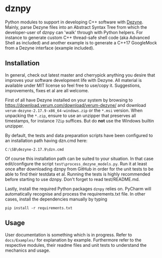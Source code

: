 # dznpy

Python modules to support in developing C++ software with [Dezyne](https://dezyne.org/). Mainly, parse Dezyne files into
an Abstract Syntax Tree from which the developer-user of dznpy can 'walk' through with Python helpers. For instance to
generate custom C++ thread-safe shell code (aka Advanced Shell as included) and another example is to generate a
C++17 GoogleMock from a Dezyne interface (example included).

## Installation

In general, check out latest master and cherrypick anything you desire that improves your software development life with
Dezyne.
All material is available under MIT license so feel free to use/copy it. Suggestions, improvements, fixes et al are all
welcome.

First of all have Dezyne installed on your system by browsing to https://download.verum.com/download/verum-dezyne/ and
download `verum-dezyne-2.17.9-x86_64-windows.zip` or the `*.msi` version. When unpacking the `*.zip`, ensure to use an
unzipper that preserves all timestamps, for instance `7Zip` suffices. But do **not** use the Windows builtin unzipper.

By default, the tests and data preparation scripts have been configured to an installation path having dzn.cmd here:

    C:\SB\dezyne-2.17.9\dzn.cmd

Of course this installation path can be suited to your situation. In that case edit/configure the script
`test\process_dezyne_models.py`. Run it at least once after downloading dznpy from GitHub in order for the unit tests
to be able to find their testdata et al. Running the tests is highly recommended before starting to use dznpy. Don't
forget to read test/README.md.

Lastly, install the required Python packages `dznpy` relies on. PyCharm will automatically recognise and process the
requirements.txt file. In other cases, install the dependencies manually by typing

    pip install -r requirements.txt

## Usage

User documentation is something which is in progress. Refer to `docs/Examples/` for explanation by example. Furthermore
refer to the respective modules, their readme files and unit tests to understand the mechanics and usage.
